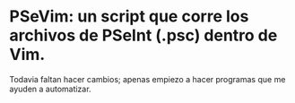 # PSeVim: un script que corre los archivos de PSeInt (.psc) dentro de Vim.
Todavia faltan hacer cambios; apenas empiezo a hacer programas que me ayuden a automatizar.
